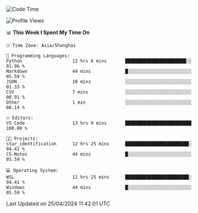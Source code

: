 <!--START_SECTION:waka-->
![Code Time](http://img.shields.io/badge/Code%20Time-1%2C643%20hrs%2038%20mins-blue)

![Profile Views](http://img.shields.io/badge/Profile%20Views-9-blue)

📊 **This Week I Spent My Time On** 

```text
🕑︎ Time Zone: Asia/Shanghai

💬 Programming Languages: 
Python                   12 hrs 6 mins       ███████████████████████░░   91.96 % 
Markdown                 44 mins             █░░░░░░░░░░░░░░░░░░░░░░░░   05.59 % 
JSON                     10 mins             ░░░░░░░░░░░░░░░░░░░░░░░░░   01.33 % 
CSV                      7 mins              ░░░░░░░░░░░░░░░░░░░░░░░░░   00.91 % 
Other                    1 min               ░░░░░░░░░░░░░░░░░░░░░░░░░   00.14 % 

🔥 Editors: 
VS Code                  13 hrs 9 mins       █████████████████████████   100.00 % 

🐱‍💻 Projects: 
star_identification      12 hrs 25 mins      ████████████████████████░   94.41 % 
CS-Notes                 44 mins             █░░░░░░░░░░░░░░░░░░░░░░░░   05.59 % 

💻 Operating System: 
WSL                      12 hrs 25 mins      ████████████████████████░   94.41 % 
Windows                  44 mins             █░░░░░░░░░░░░░░░░░░░░░░░░   05.59 % 
```


 Last Updated on 25/04/2024 11:42:01 UTC
<!--END_SECTION:waka-->
